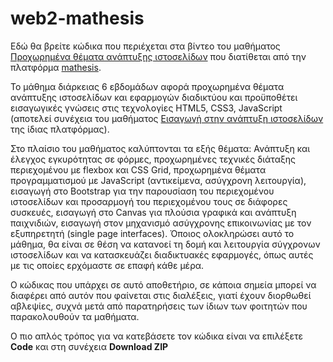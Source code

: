 # web2-mathesis

Εδώ θα βρείτε κώδικα που περιέχεται στα βίντεο του μαθήματος [Προχωρημένα θέματα ανάπτυξης ιστοσελίδων](https://mathesis.cup.gr/courses/course-v1:ComputerScience+CS3.2+21A/about) που διατίθεται από την πλατφόρμα [mathesis](https://mathesis.cup.gr/dashboard).

Το μάθημα διάρκειας 6 εβδομάδων αφορά προχωρημένα θέματα ανάπτυξης ιστοσελίδων και εφαρμογών διαδικτύου και προϋποθέτει εισαγωγικές γνώσεις στις τεχνολογίες HTML5, CSS3, JavaScript (αποτελεί συνέχεια του μαθήματος [Εισαγωγή στην ανάπτυξη ιστοσελίδων](https://mathesis.cup.gr/courses/course-v1:ComputerScience+CS3.1+20E/about) της ίδιας πλατφόρμας).

Στο πλαίσιο του μαθήματος καλύπτονται τα εξής θέματα: Ανάπτυξη και έλεγχος εγκυρότητας σε φόρμες, προχωρημένες τεχνικές διάταξης περιεχομένου με flexbox και CSS Grid, προχωρημένα θέματα προγραμματισμού με JavaScript (αντικείμενα, ασύγχρονη λειτουργία), εισαγωγή στο Bootstrap για την παρουσίαση του περιεχομένου ιστοσελίδων και προσαρμογή του περιεχομένου τους σε διάφορες συσκευές, εισαγωγή στο Canvas για πλούσια γραφικά και ανάπτυξη παιχνιδιών, εισαγωγή στον μηχανισμό ασύγχρονης επικοινωνίας με τον εξυπηρετητή (single page interfaces). Όποιος ολοκληρώσει αυτό το μάθημα, θα είναι σε θέση να κατανοεί τη δομή και λειτουργία σύγχρονων ιστοσελίδων και να κατασκευάζει διαδικτυακές εφαρμογές, όπως αυτές με τις οποίες ερχόμαστε σε επαφή κάθε μέρα.

O κώδικας που υπάρχει σε αυτό αποθετήριο, σε κάποια σημεία μπορεί να διαφέρει από αυτόν που φαίνεται στις διαλέξεις, γιατί έχουν διορθωθεί αβλεψίες, συχνά μετά από παρατηρήσεις των ίδιων των φοιτητών που παρακολουθούν τα μαθήματα.

Ο πιο απλός τρόπος για να κατεβάσετε τον κώδικα είναι να επιλέξετε **Code** και στη συνέχεια **Download ZIP**


